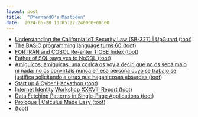 ```yaml
---
layout: post
title:  "@fernand0's Mastodon"
date:  2024-05-28 13:05:22.246000+00:00
---
```

*  [Understanding the California IoT Security Law (SB-327) \| UpGuard ](https://www.upguard.com/blog/california-iot-security-la) ([toot](https://mastodon.social/@fernand0/112518858162015429))
*  [The BASIC programming language turns 60 ](https://arstechnica.com/gadgets/2024/05/the-basic-programming-language-turns-60) ([toot](https://mastodon.social/@fernand0/112518781174609104))
*  [FORTRAN and COBOL Re-enter TIOBE Index ](https://www.i-programmer.info/news/239-awards-and-prizes/17194-fortran-and-cobol-re-enter-tiobe-index.htm) ([toot](https://mastodon.social/@fernand0/112518535606141820))
*  [Father of SQL says yes to NoSQL ](https://www.theregister.com/2024/05/10/sql_cocreator_nosql) ([toot](https://mastodon.social/@fernand0/112518283851973773))
*  [Amiguicos, amiguicas, una cosica os voy a decir, que no os sepa malo ni nada: no os convirtáis nunca en esa persona cuyo se trabajo se justifica solicitando a otras que hagan cosas absurdas ](https://mastodon.social/@fernand0/112518048243929976) ([toot](https://mastodon.social/@fernand0/112518048243929976))
*  [Start up & Cyber Hackathon ](https://www.eventbrite.es/e/entradas-start-up-cyber-hackathon-887472513177?aff=oddtdtcreato) ([toot](https://mastodon.social/@fernand0/112517940063883823))
*  [Internet Identity Workshop XXXVIII Report ](https://www.windley.com/archives/2024/04/internet_identity_workshop_xxxviii_report.shtm) ([toot](https://mastodon.social/@fernand0/112517772517289155))
*  [Data Fetching Patterns in Single-Page Applications ](https://martinfowler.com/articles/data-fetch-spa.htm) ([toot](https://mastodon.social/@fernand0/112517548071327401))
*  [Prologue \| Calculus Made Easy ](https://calculusmadeeasy.org/prologue.htm) ([toot](https://mastodon.social/@fernand0/112516021971111567))
*  [ ](https://mastodon.social/users/fernand0/statuses/112514504369382375/activity) ([toot](https://mastodon.social/users/fernand0/statuses/112514504369382375/activity))
